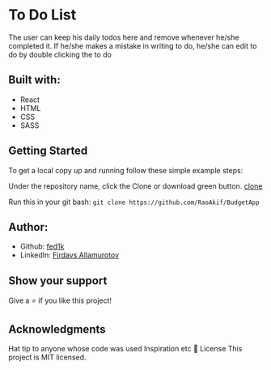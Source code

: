 # To Do List
The user can keep his daily todos here and remove whenever he/she completed it. If he/she makes a mistake in writing to do, he/she can edit to do by double clicking the to do

## Built with:
  * React
  * HTML
  * CSS
  * SASS

## Getting Started
To get a local copy up and running follow these simple example steps:

Under the repository name, click the Clone or download green button.
   [clone](git@github.com:fed1k/todowithReact.git)


Run this in your git bash:
  `git clone https://github.com/RaoAkif/BudgetApp`

## Author:
 * Github: [fed1k](https://github.com/fed1k)
 * LinkedIn: [Firdavs Allamurotov](https://www.linkedin.com/in/firdavs-allamurotov-12b60a226/)

## Show your support
Give a ⭐️ if you like this project!

## Acknowledgments
Hat tip to anyone whose code was used
Inspiration
etc
📝 License
This project is MIT licensed.
